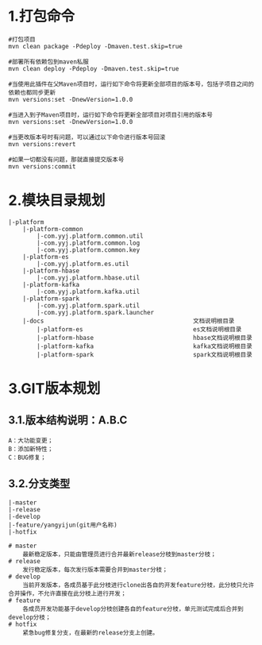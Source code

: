 # 1.打包命令
    #打包项目
    mvn clean package -Pdeploy -Dmaven.test.skip=true
    
    #部署所有依赖包到maven私服
    mvn clean deploy -Pdeploy -Dmaven.test.skip=true
    
    #当使用此插件在父Maven项目时，运行如下命令将更新全部项目的版本号，包括子项目之间的依赖也都同步更新
    mvn versions:set -DnewVersion=1.0.0

    #当进入到子Maven项目时，运行如下命令将更新全部项目对项目引用的版本号
    mvn versions:set -DnewVersion=1.0.0

    #当更改版本号时有问题，可以通过以下命令进行版本号回滚
    mvn versions:revert

    #如果一切都没有问题，那就直接提交版本号
    mvn versions:commit

# 2.模块目录规划
    |-platform                                          
        |-platform-common
            |-com.yyj.platform.common.util
            |-com.yyj.platform.common.log
            |-com.yyj.platform.common.key
        |-platform-es
            |-com.yyj.platform.es.util
        |-platform-hbase
            |-com.yyj.platform.hbase.util
        |-platform-kafka
            |-com.yyj.platform.kafka.util
        |-platform-spark
            |-com.yyj.platform.spark.util
            |-com.yyj.platform.spark.launcher
        |-docs                                          文档说明根目录
            |-platform-es                               es文档说明根目录
            |-platform-hbase                            hbase文档说明根目录
            |-platform-kafka                            kafka文档说明根目录
            |-platform-spark                            spark文档说明根目录
# 3.GIT版本规划
## 3.1.版本结构说明：A.B.C
    A：大功能变更；
    B：添加新特性；
    C：BUG修复；
## 3.2.分支类型
    |-master                           
    |-release                    
    |-develop                          
    |-feature/yangyijun(git用户名称)    
    |-hotfix                           

    # master
        最新稳定版本，只能由管理员进行合并最新release分枝到master分枝；
    # release
        发行稳定版本，每次发行版本需要合并到master分枝；
    # develop
        当前开发版本，各成员基于此分枝进行clone出各自的开发feature分枝，此分枝只允许合并操作，不允许直接在此分枝上进行开发；
    # feature
        各成员开发功能基于develop分枝创建各自的feature分枝，单元测试完成后合并到develop分枝；
    # hotfix    
        紧急bug修复分支，在最新的release分支上创建。